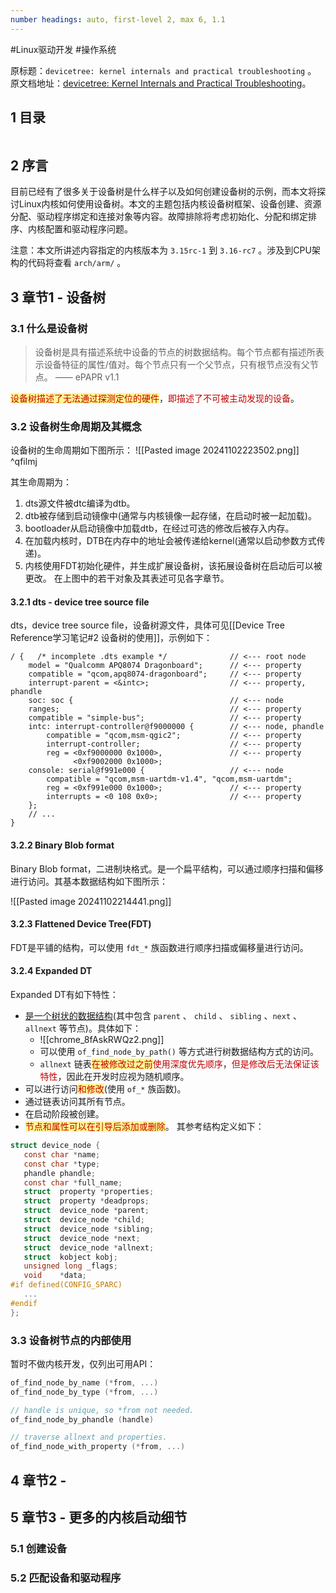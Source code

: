 ```yaml
---
number headings: auto, first-level 2, max 6, 1.1
---
```

#Linux驱动开发 #操作系统 

原标题：`devicetree: kernel internals and practical troubleshooting` 。
原文档地址：[devicetree: Kernel Internals and Practical Troubleshooting](https://elinux.org/images/0/0c/Rowand--devicetree_kernel_internals.pdf)。

## 1 目录

```toc
```

## 2 序言

目前已经有了很多关于设备树是什么样子以及如何创建设备树的示例，而本文将探讨Linux内核如何使用设备树。本文的主题包括内核设备树框架、设备创建、资源分配、驱动程序绑定和连接对象等内容。故障排除将考虑初始化、分配和绑定排序、内核配置和驱动程序问题。

注意：本文所讲述内容指定的内核版本为 `3.15rc-1` 到 `3.16-rc7` 。涉及到CPU架构的代码将查看 `arch/arm/` 。

## 3 章节1 - 设备树

### 3.1 什么是设备树

> 设备树是具有描述系统中设备的节点的树数据结构。每个节点都有描述所表示设备特征的属性/值对。每个节点只有一个父节点，只有根节点没有父节点。 —— ePAPR v1.1

<span style="background:#fff88f"><font color="#c00000">设备树描述了无法通过探测定位的硬件</font></span>，<font color="#c00000">即描述了不可被主动发现的设备</font>。

### 3.2 设备树生命周期及其概念

设备树的生命周期如下图所示：
	![[Pasted image 20241102223502.png]] ^qfilmj

其生命周期为：
1. dts源文件被dtc编译为dtb。
2. dtb被存储到启动镜像中(通常与内核镜像一起存储，在启动时被一起加载)。
3. bootloader从启动镜像中加载dtb，在经过可选的修改后被存入内存。
4. 在加载内核时，DTB在内存中的地址会被传递给kernel(通常以启动参数方式传递)。
5. 内核使用FDT初始化硬件，并生成扩展设备树，该拓展设备树在启动后可以被更改。
在上图中的若干对象及其表述可见各字章节。

#### 3.2.1 dts - device tree source file

dts，device tree source file，设备树源文件，具体可见[[Device Tree Reference学习笔记#2 设备树的使用]]，示例如下：
```
/ {   /* incomplete .dts example */              // <--- root node
	model = "Qualcomm APQ8074 Dragonboard";      // <--- property
	compatible = "qcom,apq8074-dragonboard";     // <--- property
	interrupt-parent = <&intc>;                  // <--- property, phandle
	soc: soc {                                   // <--- node
	ranges;                                      // <--- property
	compatible = "simple-bus";                   // <--- property
	intc: interrupt-controller@f9000000 {        // <--- node, phandle
		compatible = "qcom,msm-qgic2";           // <--- property
		interrupt-controller;                    // <--- property
		reg = <0xf9000000 0x1000>,               // <--- property
              <0xf9002000 0x1000>;
	console: serial@f991e000 {                   // <--- node
		compatible = "qcom,msm-uartdm-v1.4", "qcom,msm-uartdm";
		reg = <0xf991e000 0x1000>;               // <--- property
		interrupts = <0 108 0x0>;                // <--- property
	};
	// ...
}
```

#### 3.2.2 Binary Blob format

Binary Blob format，二进制块格式。是一个扁平结构，可以通过顺序扫描和偏移进行访问。其基本数据结构如下图所示：

![[Pasted image 20241102214441.png]]

#### 3.2.3 Flattened Device Tree(FDT)

FDT是平铺的结构，可以使用 `fdt_*` 族函数进行顺序扫描或偏移量进行访问。

#### 3.2.4 Expanded DT

Expanded DT有如下特性：
- <u>是一个树状的数据结构</u>(其中包含 `parent` 、 `child` 、 `sibling` 、`next` 、 `allnext` 等节点)。具体如下：
	- ![[chrome_8fAskRWQz2.png]]
	- 可以使用 `of_find_node_by_path()` 等方式进行树数据结构方式的访问。
	- `allnext` 链表<span style="background:#fff88f"><font color="#c00000">在被修改过之前</font></span><font color="#c00000">使用深度优先顺序</font>，<font color="#c00000">但是修改后无法保证该特性</font>，因此在开发时应视为随机顺序。
- 可以进行访问<span style="background:#fff88f"><font color="#c00000">和修改</font></span>(使用 `of_*` 族函数)。
- 通过链表访问其所有节点。
- 在启动阶段被创建。
- <span style="background:#fff88f"><font color="#c00000">节点和属性可以在引导后添加或删除</font></span>。
其参考结构定义如下：

```C
struct device_node {
   const char *name;
   const char *type;
   phandle phandle;
   const char *full_name;
   struct  property *properties;
   struct  property *deadprops;
   struct  device_node *parent;
   struct  device_node *child;
   struct  device_node *sibling;
   struct  device_node *next;
   struct  device_node *allnext;
   struct  kobject kobj;
   unsigned long _flags;
   void    *data;
#if defined(CONFIG_SPARC)
   ...
#endif
};
```

### 3.3 设备树节点的内部使用

暂时不做内核开发，仅列出可用API：

```C
of_find_node_by_name (*from, ...)  
of_find_node_by_type (*from, ...)  

// handle is unique, so *from not needed.
of_find_node_by_phandle (handle)  

// traverse allnext and properties.
of_find_node_with_property (*from, ...)
```

## 4 章节2 - 




## 5 章节3 - 更多的内核启动细节

### 5.1 创建设备



### 5.2 匹配设备和驱动程序



